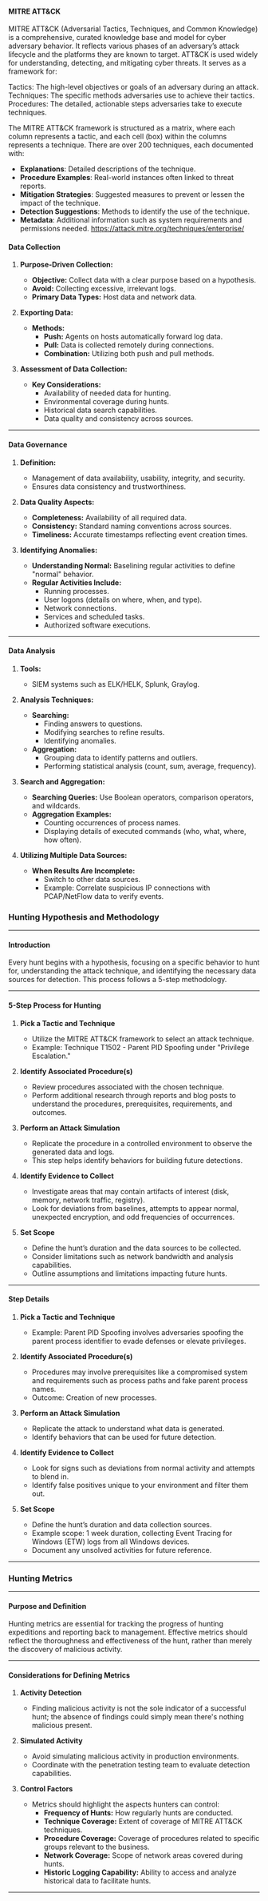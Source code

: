 #### MITRE ATT&CK 

MITRE ATT&CK (Adversarial Tactics, Techniques, and Common Knowledge) is a comprehensive, curated knowledge base and model for cyber adversary behavior. It reflects various phases of an adversary’s attack lifecycle and the platforms they are known to target. ATT&CK is used widely for understanding, detecting, and mitigating cyber threats. It serves as a framework for:

Tactics: The high-level objectives or goals of an adversary during an attack.
Techniques: The specific methods adversaries use to achieve their tactics. 
Procedures: The detailed, actionable steps adversaries take to execute techniques.

The MITRE ATT&CK framework is structured as a matrix, where each column represents a tactic, and each cell (box) within the columns represents a technique. There are over 200 techniques, each documented with:

- **Explanations**: Detailed descriptions of the technique.
- **Procedure Examples**: Real-world instances often linked to threat reports.
- **Mitigation Strategies**: Suggested measures to prevent or lessen the impact of the technique.
- **Detection Suggestions**: Methods to identify the use of the technique.
- **Metadata**: Additional information such as system requirements and permissions needed.
https://attack.mitre.org/techniques/enterprise/

#### Data Collection

1. **Purpose-Driven Collection:**
    
    - **Objective:** Collect data with a clear purpose based on a hypothesis.
    - **Avoid:** Collecting excessive, irrelevant logs.
    - **Primary Data Types:** Host data and network data.
2. **Exporting Data:**
    
    - **Methods:**
        - **Push:** Agents on hosts automatically forward log data.
        - **Pull:** Data is collected remotely during connections.
        - **Combination:** Utilizing both push and pull methods.
3. **Assessment of Data Collection:**
    
    - **Key Considerations:**
        - Availability of needed data for hunting.
        - Environmental coverage during hunts.
        - Historical data search capabilities.
        - Data quality and consistency across sources.

---

#### Data Governance

1. **Definition:**
    
    - Management of data availability, usability, integrity, and security.
    - Ensures data consistency and trustworthiness.
2. **Data Quality Aspects:**
    
    - **Completeness:** Availability of all required data.
    - **Consistency:** Standard naming conventions across sources.
    - **Timeliness:** Accurate timestamps reflecting event creation times.
3. **Identifying Anomalies:**
    
    - **Understanding Normal:** Baselining regular activities to define "normal" behavior.
    - **Regular Activities Include:**
        - Running processes.
        - User logons (details on where, when, and type).
        - Network connections.
        - Services and scheduled tasks.
        - Authorized software executions.

---

#### Data Analysis

1. **Tools:**
    
    - SIEM systems such as ELK/HELK, Splunk, Graylog.
2. **Analysis Techniques:**
    
    - **Searching:**
        - Finding answers to questions.
        - Modifying searches to refine results.
        - Identifying anomalies.
    - **Aggregation:**
        - Grouping data to identify patterns and outliers.
        - Performing statistical analysis (count, sum, average, frequency).
3. **Search and Aggregation:**
    
    - **Searching Queries:** Use Boolean operators, comparison operators, and wildcards.
    - **Aggregation Examples:**
        - Counting occurrences of process names.
        - Displaying details of executed commands (who, what, where, how often).
4. **Utilizing Multiple Data Sources:**
    
    - **When Results Are Incomplete:**
        - Switch to other data sources.
        - Example: Correlate suspicious IP connections with PCAP/NetFlow data to verify events.

### Hunting Hypothesis and Methodology

---

#### Introduction

Every hunt begins with a hypothesis, focusing on a specific behavior to hunt for, understanding the attack technique, and identifying the necessary data sources for detection. This process follows a 5-step methodology.

---

#### 5-Step Process for Hunting

1. **Pick a Tactic and Technique**
    
    - Utilize the MITRE ATT&CK framework to select an attack technique.
    - Example: Technique T1502 - Parent PID Spoofing under "Privilege Escalation."
2. **Identify Associated Procedure(s)**
    
    - Review procedures associated with the chosen technique.
    - Perform additional research through reports and blog posts to understand the procedures, prerequisites, requirements, and outcomes.
3. **Perform an Attack Simulation**
    
    - Replicate the procedure in a controlled environment to observe the generated data and logs.
    - This step helps identify behaviors for building future detections.
4. **Identify Evidence to Collect**
    
    - Investigate areas that may contain artifacts of interest (disk, memory, network traffic, registry).
    - Look for deviations from baselines, attempts to appear normal, unexpected encryption, and odd frequencies of occurrences.
5. **Set Scope**
    
    - Define the hunt’s duration and the data sources to be collected.
    - Consider limitations such as network bandwidth and analysis capabilities.
    - Outline assumptions and limitations impacting future hunts.

---

#### Step Details

1. **Pick a Tactic and Technique**
    
    - Example: Parent PID Spoofing involves adversaries spoofing the parent process identifier to evade defenses or elevate privileges.
2. **Identify Associated Procedure(s)**
    
    - Procedures may involve prerequisites like a compromised system and requirements such as process paths and fake parent process names.
    - Outcome: Creation of new processes.
3. **Perform an Attack Simulation**
    
    - Replicate the attack to understand what data is generated.
    - Identify behaviors that can be used for future detection.
4. **Identify Evidence to Collect**
    
    - Look for signs such as deviations from normal activity and attempts to blend in.
    - Identify false positives unique to your environment and filter them out.
5. **Set Scope**
    
    - Define the hunt’s duration and data collection sources.
    - Example scope: 1 week duration, collecting Event Tracing for Windows (ETW) logs from all Windows devices.
    - Document any unsolved activities for future reference.

---
### Hunting Metrics

---

#### Purpose and Definition

Hunting metrics are essential for tracking the progress of hunting expeditions and reporting back to management. Effective metrics should reflect the thoroughness and effectiveness of the hunt, rather than merely the discovery of malicious activity.

---

#### Considerations for Defining Metrics

1. **Activity Detection**
    
    - Finding malicious activity is not the sole indicator of a successful hunt; the absence of findings could simply mean there's nothing malicious present.
2. **Simulated Activity**
    
    - Avoid simulating malicious activity in production environments.
    - Coordinate with the penetration testing team to evaluate detection capabilities.
3. **Control Factors**
    
    - Metrics should highlight the aspects hunters can control:
        - **Frequency of Hunts:** How regularly hunts are conducted.
        - **Technique Coverage:** Extent of coverage of MITRE ATT&CK techniques.
        - **Procedure Coverage:** Coverage of procedures related to specific groups relevant to the business.
        - **Network Coverage:** Scope of network areas covered during hunts.
        - **Historic Logging Capability:** Ability to access and analyze historical data to facilitate hunts.

---


